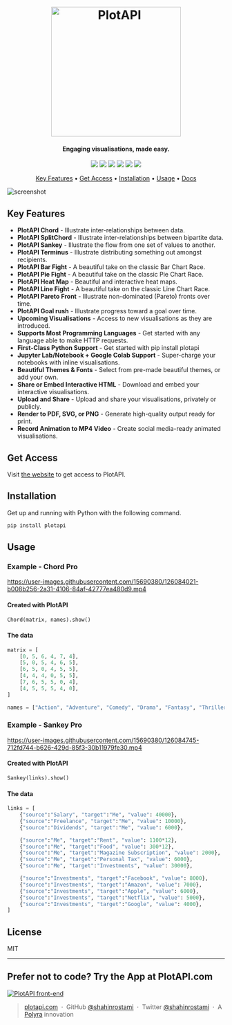 
<h1 align="center">
  <br>
  <a href="https://plotapi.com"><img src="https://plotapi.com/wp-content/uploads/2021/07/plotapi_logo.svg" alt="PlotAPI" width="300"></a>
</h1>

<h4 align="center">Engaging visualisations, made easy.</h4>

<p align="center">
<a href="https://pypi.org/project/plotapi/"><img src="https://img.shields.io/badge/pypi%20package-8.0.0-success.svg"></a>
<a href="https://crates.io/crates/plotapi"><img src="https://img.shields.io/badge/rust%20crate-1.0.0-success.svg"></a>
<a href="https://plotapi.com/pricing/"><img src="https://img.shields.io/badge/license-get-green.svg"></a>
<a href="https://discord.polyra.com"><img src="https://img.shields.io/badge/chat-join-7289da.svg"></a>
<a href="https://plotapi.com/docs/api-for-coders/displaying-in-notebook/"><img src="https://img.shields.io/badge/supports-jupyter-orange.svg"></a>
<a href="https://www.linkedin.com/in/shahinrostami/"><img src="https://img.shields.io/badge/linked-in-blue.svg"></a>
</p>

<p align="center">
  <a href="#key-features">Key Features</a> •
  <a href="https://plotapi.com/#pricing">Get Access</a> •
  <a href="#installation">Installation</a> •
  <a href="#usage">Usage</a> •
  <a href="https://plotapi.com/docs">Docs</a>
</p>

![screenshot](https://plotapi.com/wp-content/uploads/2021/08/1500x500.jpeg)

## Key Features

* **PlotAPI Chord** - Illustrate inter-relationships between data.
* **PlotAPI SplitChord** - Illustrate inter-relationships between bipartite data.
* **PlotAPI Sankey** - Illustrate the flow from one set of values to another.
* **PlotAPI Terminus** - Illustrate distributing something out amongst recipients.
* **PlotAPI Bar Fight** - A beautiful take on the classic Bar Chart Race.
* **PlotAPI Pie Fight** - A beautiful take on the classic Pie Chart Race.
* **PlotAPI Heat Map** - Beautiful and interactive heat maps.
* **PlotAPI Line Fight** - A beautiful take on the classic Line Chart Race.
* **PlotAPI Pareto Front** - Illustrate non-dominated (Pareto) fronts over time.
* **PlotAPI Goal rush** - Illustrate progress toward a goal over time.
* **Upcoming Visualisations** - Access to new visualisations as they are introduced.
* **Supports Most Programming Languages** - Get started with any language able to make HTTP requests.
* **First-Class Python Support** - Get started with pip install plotapi
* **Jupyter Lab/Notebook + Google Colab Support** - Super-charge your notebooks with inline visualisations.
* **Beautiful Themes & Fonts** - Select from pre-made beautiful themes, or add your own.
* **Share or Embed Interactive HTML** - Download and embed your interactive visualisations.
* **Upload and Share** - Upload and share your visualisations, privately or publicly.
* **Render to PDF, SVG, or PNG** - Generate high-quality output ready for print.
* **Record Animation to MP4 Video** - Create social media-ready animated visualisations.

## Get Access

Visit [the website](https://plotapi.com/#pricing) to get access to PlotAPI.

## Installation

Get up and running with Python with the following command.

```bash
pip install plotapi
```

## Usage

### Example - Chord Pro

https://user-images.githubusercontent.com/15690380/126084021-b008b256-2a31-4106-84af-42777ea480d9.mp4

#### Created with PlotAPI

```python
Chord(matrix, names).show()
```

#### The data

```python
matrix = [
    [0, 5, 6, 4, 7, 4],
    [5, 0, 5, 4, 6, 5],
    [6, 5, 0, 4, 5, 5],
    [4, 4, 4, 0, 5, 5],
    [7, 6, 5, 5, 0, 4],
    [4, 5, 5, 5, 4, 0],
]

names = ["Action", "Adventure", "Comedy", "Drama", "Fantasy", "Thriller"]
```

### Example - Sankey Pro

https://user-images.githubusercontent.com/15690380/126084745-712fd744-b626-429d-85f3-30b11979fe30.mp4

#### Created with PlotAPI

```python
Sankey(links).show()
```

#### The data

```python
links = [
    {"source":"Salary", "target":"Me", "value": 40000},
    {"source":"Freelance", "target":"Me", "value": 10000},
    {"source":"Dividends", "target":"Me", "value": 6000},

    {"source":"Me", "target":"Rent", "value": 1100*12},
    {"source":"Me", "target":"Food", "value": 300*12},
    {"source":"Me", "target":"Magazine Subscription", "value": 2000},
    {"source":"Me", "target":"Personal Tax", "value": 6000},
    {"source":"Me", "target":"Investments", "value": 30000},

    {"source":"Investments", "target":"Facebook", "value": 8000},
    {"source":"Investments", "target":"Amazon", "value": 7000},
    {"source":"Investments", "target":"Apple", "value": 6000},
    {"source":"Investments", "target":"Netflix", "value": 5000},
    {"source":"Investments", "target":"Google", "value": 4000},
]
```

## License

MIT

---

## Prefer not to code? Try the App at PlotAPI.com

<a href="https://plotapi.com"><img src="https://plotapi.com/static-asset/marketing/plotpanel_preview_2.jpg" alt="PlotAPI front-end"></a>


> [plotapi.com](https://plotapi.com) &nbsp;&middot;&nbsp;
> GitHub [@shahinrostami](https://github.com/shahinrostami) &nbsp;&middot;&nbsp;
> Twitter [@shahinrostami](https://twitter.com/shahinrostami)  &nbsp;&middot;&nbsp;
> A [Polyra](https://polyra.com) innovation
